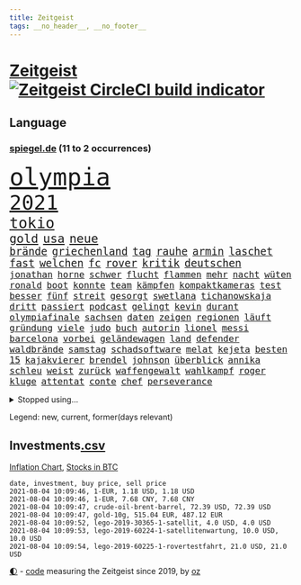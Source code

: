 ```yaml
---
title: Zeitgeist
tags: __no_header__, __no_footer__
---
```


# [Zeitgeist](https://oliz.io/zeitgeist/) [![Zeitgeist CircleCI build indicator](https://circleci.com/gh/ooz/zeitgeist.svg?style=shield)](https://circleci.com/gh/ooz/zeitgeist)

## Language

<h3><a href="https://www.spiegel.de" target="_blank">spiegel.de</a> (11 to 2 occurrences)</h3>
<p style="font-family:monospace">
<span style="font-size:32pt"><a href="news_links.html#olympia" class="current">olympia</a></span>
<br>
<span style="font-size:27pt"><a href="news_links.html#2021" class="current">2021</a></span>
<br>
<span style="font-size:20pt"><a href="news_links.html#tokio" class="current">tokio</a></span>
<br>
<span style="font-size:16pt"><a href="news_links.html#gold" class="current">gold</a></span>
<span style="font-size:16pt"><a href="news_links.html#usa" class="current">usa</a></span>
<span style="font-size:16pt"><a href="news_links.html#neue" class="current">neue</a></span>
<br>
<span style="font-size:14pt"><a href="news_links.html#brände" class="current">brände</a></span>
<span style="font-size:14pt"><a href="news_links.html#griechenland" class="current">griechenland</a></span>
<span style="font-size:14pt"><a href="news_links.html#tag" class="current">tag</a></span>
<span style="font-size:14pt"><a href="news_links.html#rauhe" class="current">rauhe</a></span>
<span style="font-size:14pt"><a href="news_links.html#armin" class="current">armin</a></span>
<span style="font-size:14pt"><a href="news_links.html#laschet" class="current">laschet</a></span>
<span style="font-size:14pt"><a href="news_links.html#fast" class="current">fast</a></span>
<span style="font-size:14pt"><a href="news_links.html#welchen" class="current">welchen</a></span>
<span style="font-size:14pt"><a href="news_links.html#fc" class="current">fc</a></span>
<span style="font-size:14pt"><a href="news_links.html#rover" class="new">rover</a></span>
<span style="font-size:14pt"><a href="news_links.html#kritik" class="current">kritik</a></span>
<span style="font-size:14pt"><a href="news_links.html#deutschen" class="current">deutschen</a></span>
<br>
<span style="font-size:12pt"><a href="news_links.html#jonathan" class="current">jonathan</a></span>
<span style="font-size:12pt"><a href="news_links.html#horne" class="new">horne</a></span>
<span style="font-size:12pt"><a href="news_links.html#schwer" class="current">schwer</a></span>
<span style="font-size:12pt"><a href="news_links.html#flucht" class="current">flucht</a></span>
<span style="font-size:12pt"><a href="news_links.html#flammen" class="current">flammen</a></span>
<span style="font-size:12pt"><a href="news_links.html#mehr" class="current">mehr</a></span>
<span style="font-size:12pt"><a href="news_links.html#nacht" class="current">nacht</a></span>
<span style="font-size:12pt"><a href="news_links.html#wüten" class="current">wüten</a></span>
<span style="font-size:12pt"><a href="news_links.html#ronald" class="current">ronald</a></span>
<span style="font-size:12pt"><a href="news_links.html#boot" class="current">boot</a></span>
<span style="font-size:12pt"><a href="news_links.html#konnte" class="current">konnte</a></span>
<span style="font-size:12pt"><a href="news_links.html#team" class="current">team</a></span>
<span style="font-size:12pt"><a href="news_links.html#kämpfen" class="current">kämpfen</a></span>
<span style="font-size:12pt"><a href="news_links.html#kompaktkameras" class="new">kompaktkameras</a></span>
<span style="font-size:12pt"><a href="news_links.html#test" class="current">test</a></span>
<span style="font-size:12pt"><a href="news_links.html#besser" class="current">besser</a></span>
<span style="font-size:12pt"><a href="news_links.html#fünf" class="current">fünf</a></span>
<span style="font-size:12pt"><a href="news_links.html#streit" class="current">streit</a></span>
<span style="font-size:12pt"><a href="news_links.html#gesorgt" class="current">gesorgt</a></span>
<span style="font-size:12pt"><a href="news_links.html#swetlana" class="current">swetlana</a></span>
<span style="font-size:12pt"><a href="news_links.html#tichanowskaja" class="current">tichanowskaja</a></span>
<span style="font-size:12pt"><a href="news_links.html#dritt" class="new">dritt</a></span>
<span style="font-size:12pt"><a href="news_links.html#passiert" class="current">passiert</a></span>
<span style="font-size:12pt"><a href="news_links.html#podcast" class="current">podcast</a></span>
<span style="font-size:12pt"><a href="news_links.html#gelingt" class="current">gelingt</a></span>
<span style="font-size:12pt"><a href="news_links.html#kevin" class="current">kevin</a></span>
<span style="font-size:12pt"><a href="news_links.html#durant" class="new">durant</a></span>
<span style="font-size:12pt"><a href="news_links.html#olympiafinale" class="new">olympiafinale</a></span>
<span style="font-size:12pt"><a href="news_links.html#sachsen" class="current">sachsen</a></span>
<span style="font-size:12pt"><a href="news_links.html#daten" class="current">daten</a></span>
<span style="font-size:12pt"><a href="news_links.html#zeigen" class="current">zeigen</a></span>
<span style="font-size:12pt"><a href="news_links.html#regionen" class="current">regionen</a></span>
<span style="font-size:12pt"><a href="news_links.html#läuft" class="current">läuft</a></span>
<span style="font-size:12pt"><a href="news_links.html#gründung" class="current">gründung</a></span>
<span style="font-size:12pt"><a href="news_links.html#viele" class="current">viele</a></span>
<span style="font-size:12pt"><a href="news_links.html#judo" class="current">judo</a></span>
<span style="font-size:12pt"><a href="news_links.html#buch" class="current">buch</a></span>
<span style="font-size:12pt"><a href="news_links.html#autorin" class="current">autorin</a></span>
<span style="font-size:12pt"><a href="news_links.html#lionel" class="current">lionel</a></span>
<span style="font-size:12pt"><a href="news_links.html#messi" class="current">messi</a></span>
<span style="font-size:12pt"><a href="news_links.html#barcelona" class="current">barcelona</a></span>
<span style="font-size:12pt"><a href="news_links.html#vorbei" class="current">vorbei</a></span>
<span style="font-size:12pt"><a href="news_links.html#geländewagen" class="current">geländewagen</a></span>
<span style="font-size:12pt"><a href="news_links.html#land" class="current">land</a></span>
<span style="font-size:12pt"><a href="news_links.html#defender" class="current">defender</a></span>
<span style="font-size:12pt"><a href="news_links.html#waldbrände" class="current">waldbrände</a></span>
<span style="font-size:12pt"><a href="news_links.html#samstag" class="current">samstag</a></span>
<span style="font-size:12pt"><a href="news_links.html#schadsoftware" class="new">schadsoftware</a></span>
<span style="font-size:12pt"><a href="news_links.html#melat" class="new">melat</a></span>
<span style="font-size:12pt"><a href="news_links.html#kejeta" class="new">kejeta</a></span>
<span style="font-size:12pt"><a href="news_links.html#besten" class="current">besten</a></span>
<span style="font-size:12pt"><a href="news_links.html#15" class="current">15</a></span>
<span style="font-size:12pt"><a href="news_links.html#kajakvierer" class="current">kajakvierer</a></span>
<span style="font-size:12pt"><a href="news_links.html#brendel" class="new">brendel</a></span>
<span style="font-size:12pt"><a href="news_links.html#johnson" class="current">johnson</a></span>
<span style="font-size:12pt"><a href="news_links.html#überblick" class="current">überblick</a></span>
<span style="font-size:12pt"><a href="news_links.html#annika" class="new">annika</a></span>
<span style="font-size:12pt"><a href="news_links.html#schleu" class="new">schleu</a></span>
<span style="font-size:12pt"><a href="news_links.html#weist" class="current">weist</a></span>
<span style="font-size:12pt"><a href="news_links.html#zurück" class="current">zurück</a></span>
<span style="font-size:12pt"><a href="news_links.html#waffengewalt" class="new">waffengewalt</a></span>
<span style="font-size:12pt"><a href="news_links.html#wahlkampf" class="current">wahlkampf</a></span>
<span style="font-size:12pt"><a href="news_links.html#roger" class="current">roger</a></span>
<span style="font-size:12pt"><a href="news_links.html#kluge" class="current">kluge</a></span>
<span style="font-size:12pt"><a href="news_links.html#attentat" class="current">attentat</a></span>
<span style="font-size:12pt"><a href="news_links.html#conte" class="new">conte</a></span>
<span style="font-size:12pt"><a href="news_links.html#chef" class="current">chef</a></span>
<span style="font-size:12pt"><a href="news_links.html#perseverance" class="current">perseverance</a></span>
</p>
<details>
<summary>Stopped using...</summary>
<p class="former" style="font-size:12pt">
ehemaliger(290) positionen(290) alarm(289) geliefert(289) kämpfte(289) nominierung(289) anerkannt(288) ehemann(288) einheit(288) emma(288) erholung(288) ersatz(288) gefordert(288) guterres(288) reduziert(288) reihe(288) senat(288) vorbereitet(288) erfahrungen(287) flick(287) franziska(287) führerschein(287) giffey(287) hannover(287) hansi(287) hinterlassen(287) kriminelle(287) november(287) rb(287) russischer(287) spielzeit(287) sprengstoff(287) treffer(287) ulm(287) zurückgetreten(287) aussieht(286) beamte(286) bekannte(286) bekannten(286) bundesländer(286) ecuador(286) großteil(286) maria(286) mitte(286) pflege(286) rote(286) spaniens(286) sv(286) sängerin(286) website(286) 98(285) dortmund(285) fortschritt(285) haken(285) helden(285) impfbereitschaft(285) steuert(285) amerikanische(284) angeblichen(284) angesteckt(284) coronainfektion(284) frankfurter(284) hai(284) messerattacke(284) minister(284) namens(284) nigeria(284) reform(284) schmeckt(284) schwarzer(284) suchte(284) toni(284) trennte(284) vertrauliche(284) anstehenden(283) ansturm(283) arsenal(283) becker(283) dringend(283) erzielt(283) gerufen(283) gutachten(283) jubiläum(283) konservativen(283) krampkarrenbauer(283) magdeburg(283) manchester(283) preisen(283) private(283) schlimm(283) taylor(283) tobt(283) verteidigungsministerin(283) astrazeneca(282) boeing(282) borussia(282) böhmermann(282) depressionen(282) eintracht(282) eishockey(282) geworfen(282) kochinstituts(282) moskau(282) nürnberg(282) radikal(282) reißt(282) spätestens(282) strecke(282) ton(282) untersagt(282) vergangenheit(282) übergang(282) 180(281) bereich(281) besseren(281) bestes(281) bootsunglück(281) bot(281) cristiano(281) entlassung(281) entschädigung(281) erheben(281) flugzeuge(281) fritz(281) gelungen(281) generationen(281) melanie(281) parteichef(281) supermarkt(281) virtuell(281) 42(280) attraktiver(280) begeistern(280) bundesebene(280) dfbteam(280) dinge(280) kriterien(280) nutzten(280) rechtspopulisten(280) roboter(280) roth(280) saisonsieg(280) strafmaßnahmen(280) times(280) umbauen(280) usbehörden(280) verfilmt(280) zahlung(280) zoo(280) 125(279) bedenken(279) bewertet(279) drehen(279) einstieg(279) erfolgreiche(279) feierte(279) fußballbundesliga(279) gesprengt(279) harter(279) prinzessin(279) rechnungshof(279) rente(279) russisches(279) schwersten(279) verschwörungstheorien(279) wechseln(279) wünschen(279) 99(278) amerika(278) befreien(278) bill(278) fair(278) herkunft(278) illegalen(278) island(278) libyen(278) metropolen(278) räumen(278) schutzmasken(278) stadtteil(278) tourismus(278) united(278) vergessen(278) wales(278) covid19patienten(277) drastisch(277) erlitt(277) fragt(277) gelsenkirchen(277) gleiche(277) länge(277) norbert(277) nordrheinwestfälischen(277) qualität(277) verbreitung(277) verhängnis(277) weisen(277) carl(276) enthüllt(276) förderung(276) miami(276) oppositionellen(276) sinn(276) stockholm(276) aldi(275) beleidigung(275) dreht(275) dämpfer(275) entsetzen(275) feind(275) jagd(275) leipzigs(275) mangelt(275) nutzung(275) otto(275) schnitt(275) wütend(275) aufbauen(274) aufschwung(274) drohungen(274) gemälde(274) goretzka(274) institut(274) kimmich(274) kollaps(274) langfristig(274) mahmoud(274) militärs(274) phil(274) verteidigungsministerium(274) virologen(274) absolut(273) arbeitslosen(273) aufgegeben(273) baustelle(273) beliebter(273) dänischen(273) lob(273) lockt(273) mohammed(273) möglichst(273) neunzigerjahren(273) restaurants(273) siege(273) verteilung(273) volksrepublik(273) vorzeitige(273) diskussionen(272) grundschüler(272) kinos(272) kryptowährung(272) meiner(272) roten(272) unternehmens(272) ökonom(272) fußballprofi(271) geklagt(271) gespalten(271) klassiker(271) koch(271) manuel(271) militärischen(271) mitarbeitern(271) national(271) verschwiegen(271) wochenlang(271) zucker(271) 3000(270) belege(270) champion(270) enge(270) feld(270) jong(270) kehrte(270) mannschaften(270) möglicherweise(270) nordirland(270) schönsten(270) un(270) 900(269) begründet(269) berater(269) brüder(269) ewig(269) häusliche(269) klären(269) senkt(269) stationäre(269) verwandelt(269) überraschen(269) 28(268) ausgeliefert(268) clinton(268) erfüllen(268) sicheren(268) solange(268) tiefen(268) verschwörung(268) artikel(267) autobranche(267) drastischen(267) homosexuellen(267) klarer(267) schicken(267) verteidigen(267) verzweifelten(267) wohnt(267) amerikas(266) aufarbeitung(266) balance(266) geschlecht(266) hürde(266) misshandlungen(266) premierministers(266) tim(266) wahnsinn(266) defensive(265) finnland(265) jahrestag(265) sekunde(265) wirtz(265) zielgeraden(265) aufschub(264) höhen(264) indirekt(264) kassen(264) mitfavorit(264) ordnung(264) afrikanischen(263) ecke(263) hessischen(263) le(263) netflixserie(263) schriftsteller(263) sportlich(263) verklagen(263) verschleppt(263) anzeichen(262) deutliches(262) gekämpft(262) marco(262) schockiert(262) sicherheitsbedenken(262) spitzenreiter(262) astronauten(261) bagdad(261) jahrelangen(261) kroos(261) lockerung(261) magnus(261) strenger(261) versammlungen(261) bat(260) chats(260) fahndet(260) km/h(260) korruptionsvorwürfen(260) regelung(260) ruhig(260) stiegen(260) verfassungswidrig(260) verwendung(260) alexandra(259) begrüßt(259) bürgerkrieg(259) coronabedingt(259) eigentor(259) gefällt(259) glaubwürdigkeit(259) heiligen(259) hinweg(259) abgewiesen(258) auffällig(258) me(258) unterschrieben(258) auszahlung(257) bewegte(257) entspannung(257) intensivmediziner(257) 140(256) eilantrag(256) erwachsenen(256) wrack(256) befasst(255) engpässe(255) enttäuschung(255) fehlten(255) ministerien(255) wölfe(255) abgerissen(254) coronazeit(254) coronazeiten(254) flüchtling(254) mathieu(254) initiativen(253) verfolger(253) vorwürfen(253) abermals(252) kindheit(252) mülheim(252) torwart(251) blake(250) flughafens(250) katja(250) mafia(250) vollem(250) 46(249) erhoffen(249) jadon(249) schalker(249) vizekanzler(249) zeigten(249) abhängig(248) joggen(248) wertvolle(248) abu(247) dhabi(247) entwickler(247) schaut(247) katharina(246) mindestlohn(246) pest(246) praxis(246) schwört(246) staus(246) vorherrschaft(246) bewaffneten(245) mutation(245) söhne(245) vergabe(245) wiedergewählt(245) cover(244) grünenchefin(244) kylian(243) erfolgreichen(242) ernährung(242) hype(242) miss(242) skizziert(242) günther(241) trick(241) einleiten(240) kanal(240) diana(239) gesundheitliche(239) schlimme(239) gutachter(238) sammelte(238) spionage(238) beschaffung(237) jederzeit(237) missbrauchskomplex(237) pentagon(237) sturms(237) veränderungen(237) verübt(237) voraussetzung(237) eingeräumt(235) halbzeitpause(235) baldige(234) dylan(234) jill(234) äthiopiens(233) karlsruhe(232) paradies(232) weitreichende(232) drohne(231) palästinenser(231) totschlags(231) ungleichheit(231) unicef(230) zweck(229) lieferungen(228) schnelltest(228) bedrängt(227) desto(227) farben(227) offenem(227) weiterkommen(226) christina(224) rolf(224) erheblichen(223) umzugehen(222) 43jähriger(221) bösen(221) intern(220) nationalsozialismus(220) dominik(219) herauszufinden(219) lieferengpässe(219) regelmäßig(219) vorfalls(219) 1989(218) vereins(218) beheben(217) berühmtesten(216) gelangt(216) parteiausschluss(216) parteichefin(216) sticht(216) verdächtig(216) vertrauten(216) gesundheitsministers(214) diess(213) mobilität(213) offenbarte(213) erben(211) 32jährigen(210) bundesagentur(210) aufheben(209) starkes(209) boomt(208) schärfer(208) kombination(207) uskongress(207) kommuniziert(206) auslieferung(205) morrison(205) empfindet(203) geschleust(203) saale(203) 9/11(201) bundestagsabgeordnete(199) bauarbeiten(198) dankt(198) festgenommene(198) stoffe(198) 64jährige(197) fußgängerzonen(197) gefährdete(196) mona(196) pandemielage(196) londons(195) nordosten(195) einsatzkräften(194) präsentation(193) jazzmusiker(191) texte(191) wissler(191) einstellungen(190) absetzen(187) elektroantrieb(187) lieferketten(186) teilhaben(186) ach(185) gesamtsieg(184) harmlos(184) enkel(183) aufgebot(182) denkmal(181) grunde(181) jagt(180) impftermin(179) flugzeugabsturz(178) englischer(177) jack(176) server(176) sehe(174) 72jähriger(172) andy(172) delmenhorst(172) riskanter(172) coronainzidenzen(171) konfrontation(171) luxemburg(171) gäbe(170) jim(169) bergsteiger(168) coronaimpfkampagne(168) flächendeckend(168) hetzern(168) master(168) steine(168) behält(167) kriegsschiffe(167) computerchips(166) ingolstadt(166) prinzen(165) schiebt(165) grundstück(164) oberhaupt(164) armstrong(163) hausärzte(163) klimaschädlich(162) rapide(162) singen(162) überragenden(162) salvini(160) vulkan(160) abgefangen(159) jawort(158) motiven(156) nationalpark(156) tyler(155) gerichtssaal(154) impfreihenfolge(154) reihenweise(154) verwehrt(154) lahmgelegt(153) aufholen(152) breite(152) kurzarbeiter(151) silva(151) traditionell(151) bayreuth(150) herausfordern(150) 230(149) besitzerin(149) indiens(149) klatsche(149) zutrauen(149) autobahnen(148) impfschutz(148) seen(148) verteuert(148) 147(146) archäologie(146) internat(146) islamist(146) verlusten(146) exfußballprofi(145) austausch(144) beunruhigt(144) gerichtliche(144) chile(143) 20jährige(141) rückgang(141) serena(141) ruhr(140) 29jähriger(139) korrupte(139) victoria(139) hilferuf(138) katholiken(138) phasen(138) sahra(138) wagenknecht(138) lösten(137) freiheitsstrafen(135) hurra(134) montagmorgen(133) pen(133) reisebranche(133) staatsfernsehen(133) entsandt(132) bestsellerautor(131) follower(131) aufzuheben(130) geformt(130) hochschulen(130) linkenchefin(130) rosa(130) bejubelt(129) kreuz(129) salman(129) stefanos(129) tsitsipas(129) impfwillige(128) universitäten(128) vielfältig(128) westberlin(128) alben(126) begleitete(126) diverser(126) eiskalt(125) knorrbremse(125) ministern(125) rohstoffen(125) senders(125) hoffentlich(124) dieter(123) luftangriffe(123) großstädte(122) palästina(122) portugals(122) thessaloniki(122) fehlverhaltens(121) gekippt(121) häme(121) werks(121) gegenkandidaten(120) lucaapp(120) verantwortliche(120) bekräftigte(119) immunisiert(119) todestag(119) tschechiens(118) goldener(117) hof(117) igor(117) länderspielen(117) jude(116) swr(116) drohschreiben(115) erlaubnis(115) erschoss(115) krönen(115) baku(114) bildzeitung(114) investor(114) kopenhagen(114) bastian(112) einzufangen(112) gelbe(112) unweit(112) affen(111) cyberkriminelle(111) interessante(111) erklärungsnot(110) abgestürzt(109) elbe(109) kartellamt(108) zweitimpfung(108) 1974(107) leichtathleten(107) erledigen(106) gutem(106) eröffnete(105) koepfer(105) teslawerk(105) essener(104) nebenan(104) passende(104) begrenzung(103) blut(103) dubiosen(103) schlagabtausch(103) gesünder(102) impftempo(102) unis(102) bobby(101) grundschulkinder(101) krim(101) lieder(100) auswärtiges(99) geschädigten(99) herausragende(99) laxen(98) qualifying(98) solidarisiert(98) impfziel(97) mittelamerika(97) asyl(96) malt(96) belegschaft(95) kanadischen(94) rassemblement(94) blüht(93) cloud(93) oscars(93) geprallt(91) ozean(91) spürt(91) tempolimit(91) geburtsort(90) hinauf(90) milliardenprojekt(90) neandertaler(90) packenden(90) rechnung(90) starmer(90) abbas(89) financial(89) finanziert(89) lanz(89) leonardo(89) manila(89) pierre(89) westlichen(89) aufhören(88) beschweren(88) blutigen(88) einheitlichen(88) gültigen(88) klangen(88) kolonialmacht(88) pomp(88) vorrunde(88) zerren(88) ausbrüche(87) neuerdings(87) onkel(87) poel(87) überdüngung(87) erstimpfungen(86) fluch(86) idol(86) seniorenheim(86) vorgetäuscht(86) ramsey(85) signalisierte(85) tötungsabsicht(85) bildtv(84) ernte(84) pyrotechnik(84) regierungstruppen(84) weltrangliste(84) campen(83) gereizt(83) umwelthilfe(83) gesinnung(82) planlos(82) sankt(81) vorarbeit(81) weimarer(81) wichtigere(81) afghanistanabzug(80) kampfjets(80) ladestationen(80) ladesäulen(80) abstinenz(79) partners(79) angeschaut(78) bundeswehrhelfer(78) schädlich(78) wagenknechts(78) entschädigungen(77) fußballnationalmannschaft(77) gewöhnungsbedürftig(77) mbappé(77) mundnasenschutz(77) poleposition(77) sozialleistungen(77) springreiten(77) fußballstar(76) löwe(76) orbáns(76) petersburg(76) zentralafrikanischen(76) erlässt(75) homeofficepflicht(75) millionensumme(75) 1946(74) auseinandersetzen(74) ausmachen(74) fremdverschulden(74) supermarktkette(74) achraf(73) forschungsinstituts(73) abi(72) chefposten(72) spritzen(72) strahlte(72) aufwendigen(71) oldenburg(71) spielern(71) unkraut(71) vereine(71) zynismus(71) übereilt(71) betreuung(70) eisern(70) erstimpfung(70) halbzeit(70) sekt(70) üppige(70) beobachtete(69) gequält(69) gesamtbevölkerung(69) günstigen(69) hamas(69) hungersnot(69) momentan(69) 149(68) 850(68) academy(68) begraben(68) gesprächsbereitschaft(68) abgezogen(67) berechnungen(67) fideszpartei(67) fregatte(67) lediglich(67) messerangriff(67) nabu(67) neudelhi(67) rudolph(67) weh(67) ziemiak(67) bestätigten(66) gesellen(66) impfpriorisierung(66) inne(66) tadschikistan(66) usverteidigungsministerium(66) befristet(65) blues(65) großkonzerne(65) modi(65) narendra(65) zugänglich(65) 50jähriger(64) bnd(64) drohbriefe(64) handys(64) heuteshow(64) krieges(64) mclaren(64) nachbessern(64) schnellstmöglich(64) ballons(63) ubahn(63) badewanne(62) beschwören(62) biest(62) championsleaguesieger(62) feierlichkeiten(62) konflikten(62) neubau(62) philippinischen(62) schnelltestergebnisse(62) ungerecht(62) übertrieben(62) flüchtlingsboot(61) künstlichen(61) schätzung(61) teller(61) wartete(61) windhorst(61) arnold(60) begrüßte(60) hineingezogen(60) mont(60) regionalwahlen(60) reicher(60) einzudringen(59) heimkehr(59) inhaber(59) westdeutschen(59) ziert(59) 32jähriger(58) 79jährige(58) arbeitsunfähig(58) cox(58) gestohlene(58) großeltern(58) ranghohe(58) rechtsterroristin(58) verlangte(58) aida(57) gebeutelten(57) rauschen(57) cyberangriff(56) strengeren(56) 28jährige(55) passierte(55) austragen(54) obersten(54) unorthodox(54) echtzeit(53) erpresst(53) exnationalspieler(53) lahmzulegen(53) ost(53) serienmörder(53) testkonzept(53) wally(53) zew(53) überzogen(53) eingeholt(52) erwarte(52) hackergruppe(52) präsidentengattin(52) schuldenbremse(52) werkzeuge(52) zugeschlagen(52) zurückgerufen(52) beleidigten(51) ermahnt(51) obdachlose(51) pipelines(51) talente(51) 83(50) propagiert(50) verurteilten(50) waffenstillstand(50) dreh(49) haiangriff(49) herbe(49) hochhaus(49) torrekord(49) vogue(49) riegel(48) schnäppchen(48) ertrag(47) rundfahrt(47) sohns(47) wochenlangen(47) ausarbeiten(46) erfahrene(46) hingefallen(46) stärkere(46) usstreitkräfte(46) antisemitischer(45) entsprechendes(45) europameisterschaft(45) jamie(45) kreuzimpfung(45) parolen(45) court(44) erlebnis(44) ewan(44) hillary(44) luxusmarke(44) ortsbesuch(44) passagierflugzeug(44) flohen(43) laune(43) weinen(43) bundeswehroffizier(42) disziplinarmaßnahmen(42) eruption(42) flaggen(42) genesis(42) quere(42) raumfahrtpläne(42) schwergewicht(42) vorgängerin(42) bitcoinmining(41) coaches(41) finnische(41) leichtsinn(41) portugiese(41) tatverdächtiger(41) bauernhof(40) erwachen(40) gruppierung(40) jena(40) popikone(40) wettbewerbs(40) ausreise(39) drohende(39) elektroschrott(39) ernest(39) lives(39) matter(39) militante(39) misstrauen(39) testzentren(39) verdammt(39) wiederbeleben(39) ausbildungsmarkt(38) bitteren(38) dani(38) entstand(38) messner(38) sotschi(38) vereinfacht(38) zimperlich(38) 220(37) angelique(37) automatische(37) gepostet(37) hetzjagd(37) joints(37) kerber(37) ministerrat(37) revolutionieren(37) steuervergehen(37) syrischer(37) zwischenlandung(37) erleiden(36) kulturelle(36) materialmangel(36) otte(36) pride(36) usjournalist(36) zentralafrika(36) berge(35) central(35) enrique(35) genf(35) gwen(35) lügt(35) 1998(34) atempause(34) enthüllen(34) finanzspritze(34) groteske(34) indigener(34) lügnerin(34) materialengpässe(34) quatsch(34) skandinavien(34) tanken(34) umweltschäden(34) verlobten(34) warb(34) zwangsarbeit(34) bruyne(33) facebooktochter(33) ransomwareangriff(33) ölpreis(33) bergab(32) erstritten(32) sowieso(32) vierteln(32) centre(31) dalian(31) europameister(31) korrekturen(31) nokia(31) ambitionierte(30) eigenständig(30) optimistischer(30) protassewitsch(30) verunreinigt(30) wundert(30) berufungsverfahren(29) chelseaprofi(29) friseure(29) k(29) maskenstreit(29) 23jähriger(28) deltamutante(28) folgenden(28) rufmord(28) schutzsuchenden(28) topmanagern(28) unterlaufen(28) verfahrens(28) wilden(28) fehlenden(27) homburg(27) jelena(27) sendungen(27) stabilität(27) analysieren(26) fluggesellschaften(26) gastgebers(26) linksextremen(26) meiden(26) schlau(26) spürbarer(26) unverändert(26) donner(25) inflationsrate(25) sicherheitsrat(25) verabreden(25) versandhändler(25) geregelt(24) internetseite(24) militärflugzeug(24) public(24) viewing(24) aktivitäten(23) aufatmen(23) christiane(23) eingestiegen(23) finder(23) grundlegend(23) impfexperte(23) notwendig(23) schwache(23) spinnen(23) aufzunehmen(22) darstellungen(22) machtwechsel(22) rechtspopulistische(22) rohöl(22) überraschungsteam(22) alleinherrscher(21) einstiger(21) exgeneral(21) getrieben(21) konfliktregion(21) tauschen(21) truppe(21) töchter(21) vergab(21) vorprodukten(21) wmführenden(21) wunderwaffe(21) aufgegangen(20) einstimmt(20) kritikern(20) misshandlung(20) motivierte(20) patrik(20) schick(20) schwimmende(20) vancouver(20) afdfraktion(19) altkunden(19) ausschnitte(19) azubi(19) besseres(19) energieträger(19) gelassenheit(19) hinterfragt(19) mach(19) plagte(19) schrumpft(19) virologin(19) wiktor(19) wortgleich(19) anhalter(18) leuchten(18) schweinsteiger(18) südwestlich(18) tiangong(18) wiesbaden(18) bewirkt(17) einzigartig(17) entführen(17) flugpassagiere(17) großstädter(17) hauptfigur(17) kriminologe(17) rettenberger(17) ungarische(17) unschuld(17) würstchen(17) antwerpen(16) behauptete(16) boote(16) eingriff(16) himmler(16) historischem(16) lieb(16) löfven(16) merkwürdigen(16) wissenschaften(16) 43jährige(15) badeunfälle(15) bekennt(15) besorgniserregend(15) firmenchef(15) gewachsen(15) handlungsbedarf(15) kindesmisshandlungen(15) nötigung(15) pfändung(15) stilikone(15) barrel(14) britisches(14) emaus(14) geschichtepodcast(14) mary(14) miserables(14) verbraucherpreise(14) antilgbtqgesetz(13) dfbnationalspieler(13) mögen(13) bundeswehrabzug(12) börsenwert(12) emstimmung(12) gefährdeten(12) kroatischen(12) pogba(12) 166(11) 1951(11) begehrt(11) bundesrat(11) erpressen(11) nationalistische(11) unvermeidbar(11)
</p>
</details>
<p>Legend: <span class="new">new</span>, <span class="current">current</span>, <span class="former">former(days relevant)</span></p>

## Investments[.csv](investments.csv)

[Inflation Chart](https://inflationchart.com),
[Stocks in BTC](https://stonksinbtc.xyz/)

```
date, investment, buy price, sell price
2021-08-04 10:09:46, 1-EUR, 1.18 USD, 1.18 USD
2021-08-04 10:09:46, 1-EUR, 7.68 CNY, 7.68 CNY
2021-08-04 10:09:47, crude-oil-brent-barrel, 72.39 USD, 72.39 USD
2021-08-04 10:09:47, gold-10g, 515.04 EUR, 487.12 EUR
2021-08-04 10:09:52, lego-2019-30365-1-satellit, 4.0 USD, 4.0 USD
2021-08-04 10:09:53, lego-2019-60224-1-satellitenwartung, 10.0 USD, 10.0 USD
2021-08-04 10:09:54, lego-2019-60225-1-rovertestfahrt, 21.0 USD, 21.0 USD
```

<footer>
<a href="javascript:toggleTheme()" class="nav">🌓</a>
- <a href="https://github.com/ooz/zeitgeist">code</a> measuring the Zeitgeist since 2019, by <a href="https://oliz.io">oz</a>
</footer>
